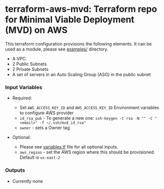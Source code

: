 # terraform-aws-mvd: Terraform repo for Minimal Viable Deployment (MVD) on AWS

This terraform configuration provisions the following elements. It can be used as a module, please see [examples/](examples/) directory.
- A VPC.
- 2 Public Subnets
- 2 Private Subnets
- A set of servers in an Auto Scaling Group (ASG) in the public subnet

### Input Variables
- Required:
  - Set `AWS_ACCESS_KEY_ID` and `AWS_ACCESS_KEY_ID` Environment variables to configure AWS provider
  - `id_rsa_pub` - To generate a new one: `ssh-keygen -t rsa -N "" -C "<email>" -f ~/.ssh/mvd_id_rsa"`
  - `owner` -  sets a Owner tag

- Optional:
  - Please see [variables.tf](variables.tf) file for all optional inputs.
  - `aws_region` -  set the AWS region where this should be provisioned. Default is `us-east-2`

### Outputs
- Currently none
